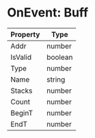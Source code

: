 # OnEvent: Buff

Property | Type 
--------- | ------- 
Addr | number |
IsValid | boolean |
Type | number |
Name | string |
Stacks | number |
Count | number |
BeginT | number |
EndT | number |